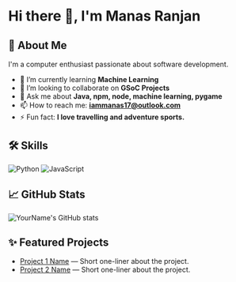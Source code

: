 # Hi there 👋, I'm Manas Ranjan

## 🚀 About Me
I'm a computer enthusiast passionate about software development.

- 🌱 I’m currently learning **Machine Learning**
- 👯 I’m looking to collaborate on **GSoC Projects**
- 💬 Ask me about **Java, npm, node, machine learning, pygame**
- 📫 How to reach me: **iammanas17@outlook.com**
- ⚡ Fun fact: **I love travelling and adventure sports.**

## 🛠️ Skills
![Python](https://img.shields.io/badge/Python-3776AB?style=for-the-badge&logo=python&logoColor=white)
![JavaScript](https://img.shields.io/badge/JavaScript-F7DF1E?style=for-the-badge&logo=javascript&logoColor=black)
<!-- Add more badges for your skills -->

## 📈 GitHub Stats
![YourName's GitHub stats](https://github-readme-stats.vercel.app/api?username=YourUsername&show_icons=true&theme=radical)

## ✨ Featured Projects
- [Project 1 Name](Link) — Short one-liner about the project.
- [Project 2 Name](Link) — Short one-liner about the project.
